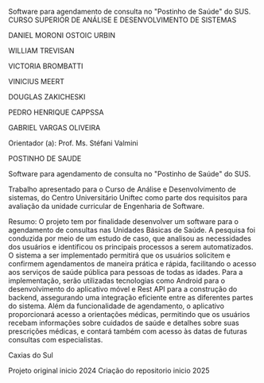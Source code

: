 Software para agendamento de consulta no "Postinho de Saúde" do SUS. CURSO SUPERIOR DE ANÁLISE E DESENVOLVIMENTO DE SISTEMAS

DANIEL MORONI OSTOIC URBIN

WILLIAM TREVISAN

VICTORIA BROMBATTI

VINICIUS MEERT

DOUGLAS ZAKICHESKI

PEDRO HENRIQUE CAPPSSA

GABRIEL VARGAS OLIVEIRA

Orientador (a): Prof. Ms. Stéfani Valmini

POSTINHO DE SAUDE

Software para agendamento de consulta no "Postinho de Saúde" do SUS.

Trabalho apresentado para o Curso de Análise e Desenvolvimento de sistemas, do Centro Universitário Uniftec como parte dos requisitos para avaliação da unidade curricular de Engenharia de Software.

Resumo: O projeto tem por finalidade desenvolver um software para o agendamento de consultas nas Unidades Básicas de Saúde. A pesquisa foi conduzida por meio de um estudo de caso, que analisou as necessidades dos usuários e identificou os principais processos a serem automatizados. O sistema a ser implementado permitirá que os usuários solicitem e confirmem agendamentos de maneira prática e rápida, facilitando o acesso aos serviços de saúde pública para pessoas de todas as idades. Para a implementação, serão utilizadas tecnologias como Android para o desenvolvimento do aplicativo móvel e Rest API para a construção do backend, assegurando uma integração eficiente entre as diferentes partes do sistema. Além da funcionalidade de agendamento, o aplicativo proporcionará acesso a orientações médicas, permitindo que os usuários recebam informações sobre cuidados de saúde e detalhes sobre suas prescrições médicas, e contará também com acesso às datas de futuras consultas com especialistas.

Caxias do Sul

Projeto original inicio 2024 Criação do repositorio inicio 2025
